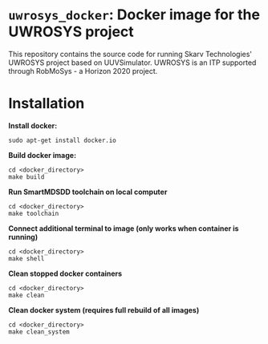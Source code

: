 # `uwrosys_docker`: Docker image for the UWROSYS project

This repository contains the source code for running Skarv Technologies' UWROSYS project based on UUVSimulator. UWROSYS is an ITP supported through RobMoSys - a Horizon 2020 project.

# Installation

**Install docker:**
```
sudo apt-get install docker.io
```

**Build docker image:**
```
cd <docker_directory>
make build
```

**Run SmartMDSDD toolchain on local computer**
```
cd <docker_directory>
make toolchain
```

**Connect additional terminal to image (only works when container is running)**
```
cd <docker_directory>
make shell
```

**Clean stopped docker containers**
```
cd <docker_directory>
make clean
```

**Clean docker system (requires full rebuild of all images)**
```
cd <docker_directory>
make clean_system
```

